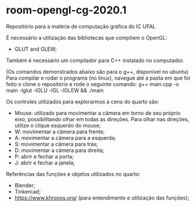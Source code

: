 # room-opengl-cg-2020.1
Repositório para a matéria de computação gráfica do IC UFAL

É necessário a utilização das bibliotecas que compõem o OpenGL:
- GLUT and GLEW;

Também é necessário um compilador para C++ instalado no computador.

(Os comandos demonstrados abaixo são para o g++, disponível no ubuntu)
Para compilar e rodar o programa (no linux), navegue até a pasta em que foi feito o clone o repositório e rode o seguinte comando:
g++ main.cpp -o main -lglut -lGLU -lGL -lGLEW && ./main

Os controles utilizados para explorarmos a cena do quarto são:

- Mouse: utilizado para movimentar a câmera em torno de seu próprio eixo, possibilitando olhar em todas as direções. Para olhar nas direções, utilize o clique esquerdo do mouse;
- W: movimentar a câmera para frente;
- A: movimentar a câmera para a esquerda;
- S: movimentar a câmera para trás;
- D: movimentar a câmera para direita;
- P: abrir e fechar a porta;
- J: abrir e fechar a janela;

Referências das funções e objetos utilizados no quarto:
- Blender;
- Tinkercad;
- https://www.khronos.org/ (para entendimento e utilização das funções);
